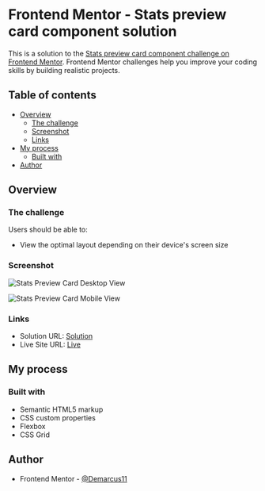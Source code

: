 # Frontend Mentor - Stats preview card component solution

This is a solution to the [Stats preview card component challenge on Frontend Mentor](https://www.frontendmentor.io/challenges/stats-preview-card-component-8JqbgoU62). Frontend Mentor challenges help you improve your coding skills by building realistic projects.

## Table of contents

- [Overview](#overview)
  - [The challenge](#the-challenge)
  - [Screenshot](#screenshot)
  - [Links](#links)
- [My process](#my-process)
  - [Built with](#built-with)
- [Author](#author)

## Overview

### The challenge

Users should be able to:

- View the optimal layout depending on their device's screen size

### Screenshot

![Stats Preview Card Desktop View](https://drive.google.com/uc?export=view&id=1LwU2qQucCjTNl8dTBIdPG2q6TEQ1WVHu)

![Stats Preview Card Mobile View](https://drive.google.com/uc?export=view&id=1G8UN72HhXep2mcZLmToyrTwtYhFAL5S-)

### Links

- Solution URL: [Solution]()
- Live Site URL: [Live]()

## My process

### Built with

- Semantic HTML5 markup
- CSS custom properties
- Flexbox
- CSS Grid

## Author

- Frontend Mentor - [@Demarcus11](https://www.frontendmentor.io/profile/Demarcus11)
